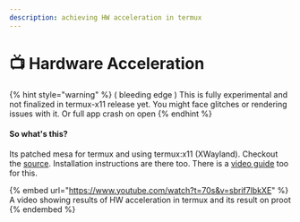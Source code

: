 ```yaml
---
description: achieving HW acceleration in termux
---
```


# 📺 Hardware Acceleration

{% hint style="warning" %}
( bleeding edge ) This is fully experimental and not finalized in termux-x11 release yet. You might face glitches or rendering issues with it. Or full app crash on open
{% endhint %}

#### So what's this?

Its patched mesa for termux and using termux:x11 (XWayland). Checkout the [source](https://github.com/suhan-paradkar/tewmux-disabled/releases/tag/mesa-hw). Installation instructions are there too. There is a [video guide](https://www.youtube.com/watch?v=sbrif7lbkXE\&t=70s) too for this.

{% embed url="https://www.youtube.com/watch?t=70s&v=sbrif7lbkXE" %}
A video showing results of HW acceleration in termux and its result on proot
{% endembed %}
